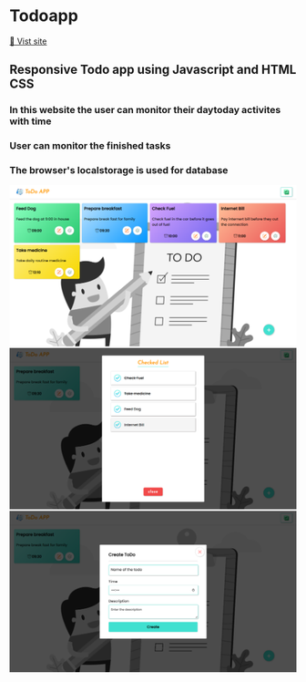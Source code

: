 # Todoapp
 
<a href="https://logeshwars.github.io/Todoapp-JS/" target="_blank">🔗 Vist site</a>

## Responsive Todo app using Javascript and HTML CSS

### In this website the user can monitor their daytoday activites with time

### User can  monitor the finished tasks

### The browser's localstorage is used for database

<div>
<img src='assets/screenshot1.png'>
<img src='assets/screenshot2.png'>
<img src='assets/screenshot3.png'>
</div>
